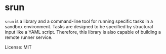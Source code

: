 # srun

`srun` is a library and a command-line tool for running specific tasks in a
sandbox environment. Tasks are designed to be specified by structural input
like a YAML script. Therefore, this library is also capable of building a
remote runner service.

License: MIT
